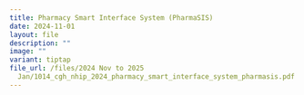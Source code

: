 ```yaml
---
title: Pharmacy Smart Interface System (PharmaSIS)
date: 2024-11-01
layout: file
description: ""
image: ""
variant: tiptap
file_url: /files/2024 Nov to 2025
  Jan/1014_cgh_nhip_2024_pharmacy_smart_interface_system_pharmasis.pdf
---
```

